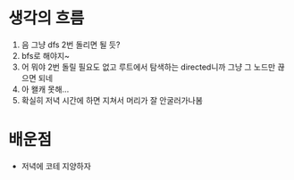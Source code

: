 # 생각의 흐름
1. 음 그냥 dfs 2번 돌리면 될 듯?
2. bfs로 해야지~
3. 어 뭐야 2번 돌릴 필요도 없고 루트에서 탐색하는 directed니까 그냥 그 노드만 끊으면 되네
4. 아 왤캐 못해...
5. 확실히 저녁 시간에 하면 지쳐서 머리가 잘 안굴러가나봄


# 배운점
- 저녁에 코테 지양하자
